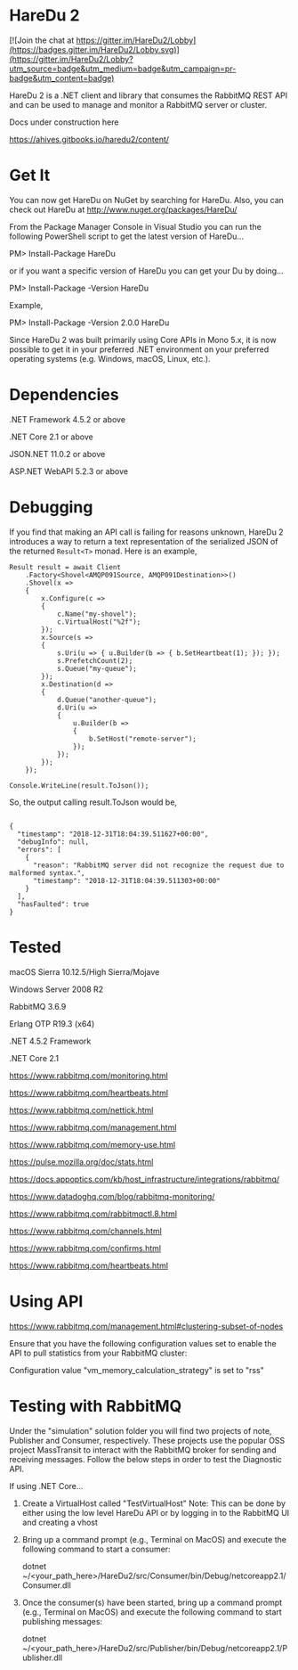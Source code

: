 HareDu 2
========

[![Join the chat at https://gitter.im/HareDu2/Lobby](https://badges.gitter.im/HareDu2/Lobby.svg)](https://gitter.im/HareDu2/Lobby?utm_source=badge&utm_medium=badge&utm_campaign=pr-badge&utm_content=badge)

HareDu 2 is a .NET client and library that consumes the RabbitMQ REST API and can be used to manage and monitor a RabbitMQ server or cluster.


Docs under construction here

https://ahives.gitbooks.io/haredu2/content/


Get It
======

You can now get HareDu on NuGet by searching for HareDu. Also, you can check out HareDu at http://www.nuget.org/packages/HareDu/

From the Package Manager Console in Visual Studio you can run the following PowerShell script to get the latest version of HareDu...

PM> Install-Package HareDu

or if you want a specific version of HareDu you can get your Du by doing...

PM> Install-Package -Version <version> HareDu

Example,

PM> Install-Package -Version 2.0.0 HareDu

Since HareDu 2 was built primarily using Core APIs in Mono 5.x, it is now possible to get it in your preferred .NET environment on your preferred operating systems (e.g. Windows, macOS, Linux, etc.). 


Dependencies
============
.NET Framework 4.5.2 or above

.NET Core 2.1 or above

JSON.NET 11.0.2 or above

ASP.NET WebAPI 5.2.3 or above


Debugging
=========

If you find that making an API call is failing for reasons unknown, HareDu 2 introduces a way to return a text representation of the serialized JSON of the returned ```Result<T>``` monad. Here is an example,

<pre><code class="c#">Result result = await Client
    .Factory&lt;Shovel&lt;AMQP091Source, AMQP091Destination&gt;&gt;()
    .Shovel(x =&gt;
    {
        x.Configure(c =&gt;
        {
            c.Name(&quot;my-shovel&quot;);
            c.VirtualHost(&quot;%2f&quot;);
        });
        x.Source(s =&gt;
        {
            s.Uri(u =&gt; { u.Builder(b =&gt; { b.SetHeartbeat(1); }); });
            s.PrefetchCount(2);
            s.Queue(&quot;my-queue&quot;);
        });
        x.Destination(d =&gt;
        {
            d.Queue(&quot;another-queue&quot;);
            d.Uri(u =&gt;
            {
                u.Builder(b =&gt;
                {
                    b.SetHost(&quot;remote-server&quot;);
                });
            });
        });
    });

Console.WriteLine(result.ToJson());
</code></pre>

So, the output calling result.ToJson would be,

<pre><code class="json">
{
  &quot;timestamp&quot;: &quot;2018-12-31T18:04:39.511627+00:00&quot;,
  &quot;debugInfo&quot;: null,
  &quot;errors&quot;: [
    {
      &quot;reason&quot;: &quot;RabbitMQ server did not recognize the request due to malformed syntax.&quot;,
      &quot;timestamp&quot;: &quot;2018-12-31T18:04:39.511303+00:00&quot;
    }
  ],
  &quot;hasFaulted&quot;: true
}
</code></pre>









Tested
======
macOS Sierra 10.12.5/High Sierra/Mojave

Windows Server 2008 R2

RabbitMQ 3.6.9

Erlang OTP R19.3 (x64)

.NET 4.5.2 Framework

.NET Core 2.1


https://www.rabbitmq.com/monitoring.html

https://www.rabbitmq.com/heartbeats.html

https://www.rabbitmq.com/nettick.html

https://www.rabbitmq.com/management.html

https://www.rabbitmq.com/memory-use.html

https://pulse.mozilla.org/doc/stats.html

https://docs.appoptics.com/kb/host_infrastructure/integrations/rabbitmq/

https://www.datadoghq.com/blog/rabbitmq-monitoring/

https://www.rabbitmq.com/rabbitmqctl.8.html

https://www.rabbitmq.com/channels.html

https://www.rabbitmq.com/confirms.html

https://www.rabbitmq.com/heartbeats.html



# Using API

https://www.rabbitmq.com/management.html#clustering-subset-of-nodes

Ensure that you have the following configuration values set to enable the API to pull statistics from your RabbitMQ cluster:

Configuration value "vm_memory_calculation_strategy" is set to "rss"


Testing with RabbitMQ
=====================
Under the "simulation" solution folder you will find two projects of note, Publisher and Consumer, respectively. These projects use the popular OSS project MassTransit to interact with the RabbitMQ broker for sending and receiving messages. Follow the below steps in order to test the Diagnostic API.

If using .NET Core...  
1. Create a VirtualHost called "TestVirtualHost"
   Note: This can be done by either using the low level HareDu API or by logging in to the RabbitMQ UI and creating a vhost
2. Bring up a command prompt (e.g., Terminal on MacOS) and execute the following command to start a consumer:
   
   dotnet ~/<your_path_here>/HareDu2/src/Consumer/bin/Debug/netcoreapp2.1/Consumer.dll
   
3. Once the consumer(s) have been started, bring up a command prompt (e.g., Terminal on MacOS) and execute the following command to start publishing messages:

    dotnet ~/<your_path_here>/HareDu2/src/Publisher/bin/Debug/netcoreapp2.1/Publisher.dll

